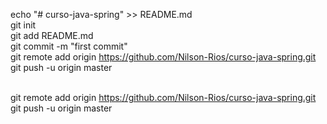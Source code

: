 echo "# curso-java-spring" >> README.md
<br/> git init
<br/> git add README.md
<br/> git commit -m "first commit"
<br/> git remote add origin https://github.com/Nilson-Rios/curso-java-spring.git
<br/> git push -u origin master

<br/> git remote add origin https://github.com/Nilson-Rios/curso-java-spring.git
<br/> git push -u origin master